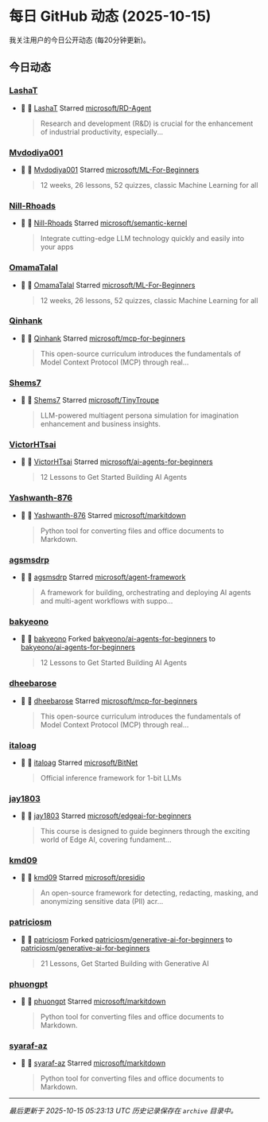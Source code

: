 # 每日 GitHub 动态 (2025-10-15)

我关注用户的今日公开动态 (每20分钟更新)。

## 今日动态

### [LashaT](https://github.com/LashaT)
- 🌟 👤 [LashaT](https://github.com/LashaT) Starred [microsoft/RD-Agent](https://github.com/microsoft/RD-Agent)
  > Research and development (R&D) is crucial for the enhancement of industrial productivity, especially...

### [Mvdodiya001](https://github.com/Mvdodiya001)
- 🌟 👤 [Mvdodiya001](https://github.com/Mvdodiya001) Starred [microsoft/ML-For-Beginners](https://github.com/microsoft/ML-For-Beginners)
  > 12 weeks, 26 lessons, 52 quizzes, classic Machine Learning for all

### [Nill-Rhoads](https://github.com/Nill-Rhoads)
- 🌟 👤 [Nill-Rhoads](https://github.com/Nill-Rhoads) Starred [microsoft/semantic-kernel](https://github.com/microsoft/semantic-kernel)
  > Integrate cutting-edge LLM technology quickly and easily into your apps

### [OmamaTalal](https://github.com/OmamaTalal)
- 🌟 👤 [OmamaTalal](https://github.com/OmamaTalal) Starred [microsoft/ML-For-Beginners](https://github.com/microsoft/ML-For-Beginners)
  > 12 weeks, 26 lessons, 52 quizzes, classic Machine Learning for all

### [Qinhank](https://github.com/Qinhank)
- 🌟 👤 [Qinhank](https://github.com/Qinhank) Starred [microsoft/mcp-for-beginners](https://github.com/microsoft/mcp-for-beginners)
  > This open-source curriculum introduces the fundamentals of Model Context Protocol (MCP) through real...

### [Shems7](https://github.com/Shems7)
- 🌟 👤 [Shems7](https://github.com/Shems7) Starred [microsoft/TinyTroupe](https://github.com/microsoft/TinyTroupe)
  > LLM-powered multiagent persona simulation for imagination enhancement and business insights.

### [VictorHTsai](https://github.com/VictorHTsai)
- 🌟 👤 [VictorHTsai](https://github.com/VictorHTsai) Starred [microsoft/ai-agents-for-beginners](https://github.com/microsoft/ai-agents-for-beginners)
  > 12 Lessons to Get Started Building AI Agents

### [Yashwanth-876](https://github.com/Yashwanth-876)
- 🌟 👤 [Yashwanth-876](https://github.com/Yashwanth-876) Starred [microsoft/markitdown](https://github.com/microsoft/markitdown)
  > Python tool for converting files and office documents to Markdown.

### [agsmsdrp](https://github.com/agsmsdrp)
- 🌟 👤 [agsmsdrp](https://github.com/agsmsdrp) Starred [microsoft/agent-framework](https://github.com/microsoft/agent-framework)
  > A framework for building, orchestrating and deploying AI agents and multi-agent workflows with suppo...

### [bakyeono](https://github.com/bakyeono)
- 🍴 👤 [bakyeono](https://github.com/bakyeono) Forked [bakyeono/ai-agents-for-beginners](https://github.com/bakyeono/ai-agents-for-beginners) to [bakyeono/ai-agents-for-beginners](https://github.com/bakyeono/ai-agents-for-beginners)
  > 12 Lessons to Get Started Building AI Agents

### [dheebarose](https://github.com/dheebarose)
- 🌟 👤 [dheebarose](https://github.com/dheebarose) Starred [microsoft/mcp-for-beginners](https://github.com/microsoft/mcp-for-beginners)
  > This open-source curriculum introduces the fundamentals of Model Context Protocol (MCP) through real...

### [italoag](https://github.com/italoag)
- 🌟 👤 [italoag](https://github.com/italoag) Starred [microsoft/BitNet](https://github.com/microsoft/BitNet)
  > Official inference framework for 1-bit LLMs

### [jay1803](https://github.com/jay1803)
- 🌟 👤 [jay1803](https://github.com/jay1803) Starred [microsoft/edgeai-for-beginners](https://github.com/microsoft/edgeai-for-beginners)
  > This course is designed to guide beginners through the exciting world of Edge AI, covering fundament...

### [kmd09](https://github.com/kmd09)
- 🌟 👤 [kmd09](https://github.com/kmd09) Starred [microsoft/presidio](https://github.com/microsoft/presidio)
  > An open-source framework for detecting, redacting, masking, and anonymizing sensitive data (PII) acr...

### [patriciosm](https://github.com/patriciosm)
- 🍴 👤 [patriciosm](https://github.com/patriciosm) Forked [patriciosm/generative-ai-for-beginners](https://github.com/patriciosm/generative-ai-for-beginners) to [patriciosm/generative-ai-for-beginners](https://github.com/patriciosm/generative-ai-for-beginners)
  > 21 Lessons, Get Started Building with Generative AI 

### [phuongpt](https://github.com/phuongpt)
- 🌟 👤 [phuongpt](https://github.com/phuongpt) Starred [microsoft/markitdown](https://github.com/microsoft/markitdown)
  > Python tool for converting files and office documents to Markdown.

### [syaraf-az](https://github.com/syaraf-az)
- 🌟 👤 [syaraf-az](https://github.com/syaraf-az) Starred [microsoft/markitdown](https://github.com/microsoft/markitdown)
  > Python tool for converting files and office documents to Markdown.


---
*最后更新于 2025-10-15 05:23:13 UTC*
*历史记录保存在 `archive` 目录中。*
